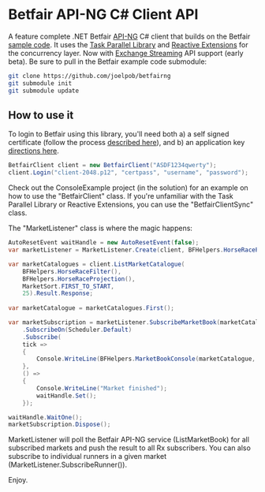 ﻿# Betfair API-NG C# Client API

A feature complete .NET Betfair [API-NG] C# client that builds on the Betfair [sample code]. It uses the [Task Parallel Library] and [Reactive Extensions] for the concurrency layer. 
Now with [Exchange Streaming] API support (early beta). Be sure to pull in the Betfair example code submodule:

```sh
git clone https://github.com/joelpob/betfairng
git submodule init
git submodule update
```

How to use it
-------------

To login to Betfair using this library, you'll need both a) a self signed certificate (follow the process [described here]), and b) an application key [directions here]. 

```c#
BetfairClient client = new BetfairClient("ASDF1234qwerty");
client.Login("client-2048.p12", "certpass", "username", "password");
```

Check out the ConsoleExample project (in the solution) for an example on how to use the "BetfairClient" class. If you're unfamiliar with the Task Parallel Library or Reactive Extensions, you can use the "BetfairClientSync" class. 
 
The "MarketListener" class is where the magic happens:

```c#
AutoResetEvent waitHandle = new AutoResetEvent(false);
var marketListener = MarketListener.Create(client, BFHelpers.HorseRacePriceProjection(), 1);

var marketCatalogues = client.ListMarketCatalogue(
    BFHelpers.HorseRaceFilter(), 
    BFHelpers.HorseRaceProjection(), 
    MarketSort.FIRST_TO_START,
    25).Result.Response;
    
var marketCatalogue = marketCatalogues.First();

var marketSubscription = marketListener.SubscribeMarketBook(marketCatalogue.MarketId)
    .SubscribeOn(Scheduler.Default)
    .Subscribe(
    tick =>
    {
        Console.WriteLine(BFHelpers.MarketBookConsole(marketCatalogue, tick, marketCatalogue.Runners));
    },
    () =>
    {
        Console.WriteLine("Market finished");
        waitHandle.Set();
    });

waitHandle.WaitOne();
marketSubscription.Dispose();
```

MarketListener will poll the Betfair API-NG service (ListMarketBook) for all subscribed markets and push the result to all Rx subscribers. You can also subscribe to individual runners in a given market (MarketListener.SubscribeRunner()).

Enjoy.

[sample code]:https://github.com/betfair/API-NG-sample-code/tree/master/cSharp
[API-NG]:https://api.developer.betfair.com/services/webapps/docs/display/1smk3cen4v3lu3yomq5qye0ni/Getting+Started+with+API-NG
[Exchange Streaming]:http://docs.developer.betfair.com/docs/display/1smk3cen4v3lu3yomq5qye0ni/Exchange+Stream+API
[Reactive Extensions]:https://github.com/Reactive-Extensions
[Task Parallel Library]:http://msdn.microsoft.com/en-us/library/dd460717(v=vs.110).aspx
[described here]:https://api.developer.betfair.com/services/webapps/docs/display/1smk3cen4v3lu3yomq5qye0ni/Non-Interactive+(bot)+login
[directions here]:https://api.developer.betfair.com/services/webapps/docs/display/1smk3cen4v3lu3yomq5qye0ni/Application+Keys
